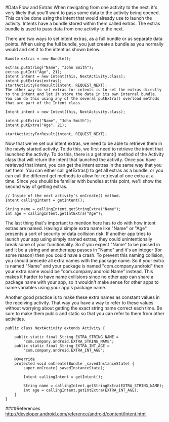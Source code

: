 #Data Flow and Extras
When navigating from one activity to the next, it's very likely that you'll want to pass some data to the activity being opened. This can be done using the intent that would already use to launch the activity. Intents have a bundle stored within them called extras. The extras bundle is used to pass data from one activity to the next.

There are two ways to set intent extras, as a full bundle or as separate data points. When using the full bundle, you just create a bundle as you normally would and set it to the intent as shown below.

```
Bundle extras = new Bundle();
 
extras.putString("Name", "John Smith");
extras.putInt("Age", 21);
Intent intent = new Intent(this, NextActivity.class);
intent.putExtras(extras);
startActivityForResult(intent, REQUEST_NEXT);
The other way to set extras for intents is to set the extras directly to the intent and let it store the data in its own internal bundle. You can do this using any of the several putExtra() overload methods that are part of the Intent class.

Intent intent = new Intent(this, NextActivity.class);
 
intent.putExtra("Name", "John Smith");
intent.putExtra("Age", 21);
 
startActivityForResult(intent, REQUEST_NEXT);
```

Now that we've set our intent extras, we need to be able to retrieve them in the newly started activity. To do this, we first need to retrieve the intent that launched the activity. To do this, there is a getIntent() method of the Activity class that will return the intent that launched the activity. Once you have retrieved that intent, you can get the intent extras in the same way that you set them. You can either call getExtras() to get all extras as a bundle, or you can call the different get methods to allow for retrieval of one extra at a time. Since you should be familiar with bundles at this point, we'll show the second way of getting extras.

```
// Inside of the next activity's onCreate() method.
Intent callingIntent = getIntent();
 
String name = callingIntent.getStringExtra("Name");
int age = callingIntent.getIntExtra("Age");
```

The last thing that's important to mention here has to do with how intent extras are named. Having a simple extra name like "Name" or "Age" presents a sort of security or data collision risk. If another app tries to launch your app using simply named extras, they could unintentionally break some of your functionality. So if you expect "Name" to be passed in and it be a string and another app passes in "Name" and it's an integer (for some reason) then you could have a crash. To prevent this naming collision, you should precede all extra names with the package name. So if your extra is named "Name" and your package is named "com.company.android" then your extra name would be "com.company.android.Name" instead. This makes it harder to have name collisions since no other app can share a package name with your app, so it wouldn't make sense for other apps to name variables using your app's package name.

Another good practice is to make these extra names as constant values in the receiving activity. That way you have a way to refer to these values without worrying about getting the exact string name correct each time. Be sure to make them public and static so that you can refer to them from other activities.

```
public class NextActivity extends Activity {
	
	public static final String EXTRA_STRING_NAME = 
		"com.company.android.EXTRA_STRING_NAME";
	public static final String EXTRA_INT_AGE =
		"com.company.android.EXTRA_INT_AGE";
	
	@Override
	protected void onCreate(Bundle _savedInstanceState) {
		super.onCreate(_savedInstanceState);
	
		Intent callingIntent = getIntent();
	
		String name = callingIntent.getStringExtra(EXTRA_STRING_NAME);
		int age = callingIntent.getIntExtra(EXTRA_INT_AGE);
	}
}
```

####References
http://developer.android.com/reference/android/content/Intent.html